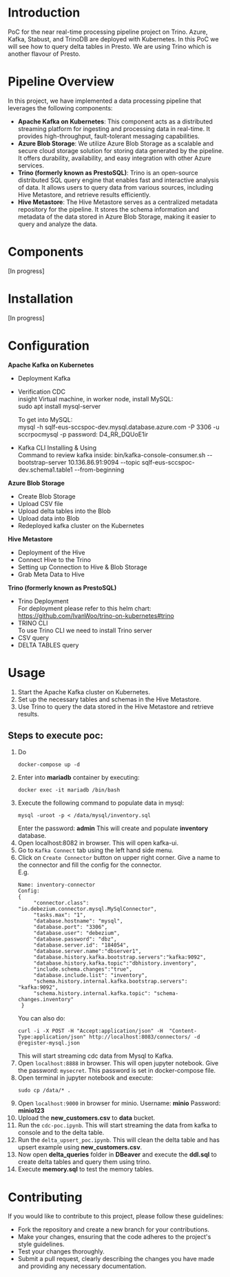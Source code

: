 # Introduction 
PoC for the near real-time processing pipeline project on Trino. Azure, Kafka, Stabust, and TrinoDB are deployed with Kubernetes. In this PoC we will see how to query delta tables in Presto. We are using Trino which is another flavour of Presto.

# Pipeline Overview
In this project, we have implemented a data processing pipeline that leverages the following components:
- **Apache Kafka on Kubernetes**: This component acts as a distributed streaming platform for ingesting and processing data in real-time. It provides high-throughput, fault-tolerant messaging capabilities.
- **Azure Blob Storage**: We utilize Azure Blob Storage as a scalable and secure cloud storage solution for storing data generated by the pipeline. It offers durability, availability, and easy integration with other Azure services.
- **Trino (formerly known as PrestoSQL)**: Trino is an open-source distributed SQL query engine that enables fast and interactive analysis of data. It allows users to query data from various sources, including Hive Metastore, and retrieve results efficiently.
- **Hive Metastore**: The Hive Metastore serves as a centralized metadata repository for the pipeline. It stores the schema information and metadata of the data stored in Azure Blob Storage, making it easier to query and analyze the data.


# Components
[In progress]

# Installation
[In progress]

# Configuration
**Apache Kafka on Kubernetes**
  - Deployment Kafka
  - Verification CDC \
    insight Virtual machine, in worker node, install MySQL: \
    sudo apt install mysql-server

    To get into MySQL: \
    mysql -h sqlf-eus-sccspoc-dev.mysql.database.azure.com -P 3306 -u sccrpocmysql -p
    password:  D4_RR_DQUoE1ir

  - Kafka CLI Installing & Using \
    Command to review kafka inside:  bin/kafka-console-consumer.sh --bootstrap-server 10.136.86.91:9094 --topic sqlf-eus-sccspoc-dev.schema1.table1 --from-beginning
    
 **Azure Blob Storage**
   - Create Blob Storage
   - Upload CSV file
   - Upload delta tables into the Blob
   - Upload data into Blob
   - Redeployed kafka cluster on the Kubernetes
    
 **Hive Metastore**
   - Deployment of the Hive
   - Connect Hive to the Trino
   - Setting up Connection to Hive & Blob Storage
   - Grab Meta Data to Hive
    
 **Trino (formerly known as PrestoSQL)**
   - Trino Deployment \
     For deployment please refer to this helm chart: https://github.com/IvanWoo/trino-on-kubernetes#trino
   - TRINO CLI \
     To use Trino CLI we need to install Trino server
   - CSV query
   - DELTA TABLES query

# Usage
1. Start the Apache Kafka cluster on Kubernetes.
2. Set up the necessary tables and schemas in the Hive Metastore.
3. Use Trino to query the data stored in the Hive Metastore and retrieve results.

## Steps to execute poc:
1. Do 
   ```shell
   docker-compose up -d
   ```
2. Enter into **mariadb** container by executing: 
   ```shell
   docker exec -it mariadb /bin/bash
   ```
3. Execute the following command to populate data in mysql:
   ```shell
   mysql -uroot -p < /data/mysql/inventory.sql
   ```
   Enter the password: **admin**
    This will create and populate **inventory** database.
4. Open localhost:8082 in browser. This will open kafka-ui.
5. Go to `Kafka Connect` tab using the left hand side menu.
6. Click on `Create Connector` button on upper right corner. Give a name to the connector and fill the config for the connector.</br>
   E.g. 
   ```
   Name: inventory-connector
   Config: 
   {
        "connector.class": "io.debezium.connector.mysql.MySqlConnector",
        "tasks.max": "1",
        "database.hostname": "mysql",
        "database.port": "3306",
        "database.user": "debezium",
        "database.password": "dbz",
        "database.server.id": "184054",
        "database.server.name":"dbserver1",
        "database.history.kafka.bootstrap.servers":"kafka:9092",
        "database.history.kafka.topic":"dbhistory.inventory",
        "include.schema.changes":"true",
        "database.include.list": "inventory",
        "schema.history.internal.kafka.bootstrap.servers": "kafka:9092",
        "schema.history.internal.kafka.topic": "schema-changes.inventory"
    }
   ```
   You can also do:
   ```shell
   curl -i -X POST -H "Accept:application/json" -H  "Content-Type:application/json" http://localhost:8083/connectors/ -d @register-mysql.json
   ```
   This will start streaming cdc data from Mysql to Kafka.
7. Open `localhost:8888` in browser. This will open jupyter notebook. Give the password: `mysecret`. This password is set in docker-compose file.
8. Open terminal in jupyter notebook and execute:
    ```shell
    sudo cp /data/* .
    ```
9.  Open `localhost:9000` in browser for minio. Username: **minio** Password: **minio123**
10. Upload the **new_customers.csv** to **data** bucket.
11. Run the `cdc-poc.ipynb`. This will start streaming the data from kafka to console and to the delta table.
12. Run the `delta_upsert_poc.ipynb`. This will clean the delta table and has upsert example using **new_customers.csv**.
13. Now open **delta_queries** folder in **DBeaver** and execute the **ddl.sql** to create delta tables and query them using trino. 
14. Execute **memory.sql** to test the memory tables.

# Contributing
If you would like to contribute to this project, please follow these guidelines:
- Fork the repository and create a new branch for your contributions.
- Make your changes, ensuring that the code adheres to the project's style guidelines.
- Test your changes thoroughly.
- Submit a pull request, clearly describing the changes you have made and providing any necessary documentation.
